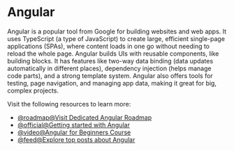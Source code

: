 # Angular

Angular is a popular tool from Google for building websites and web apps. It uses TypeScript (a type of JavaScript) to create large, efficient single-page applications (SPAs), where content loads in one go without needing to reload the whole page. Angular builds UIs with reusable components, like building blocks. It has features like two-way data binding (data updates automatically in different places), dependency injection (helps manage code parts), and a strong template system. Angular also offers tools for testing, page navigation, and managing app data, making it great for big, complex projects.

Visit the following resources to learn more:

- [@roadmap@Visit Dedicated Angular Roadmap](https://roadmap.sh/angular)
- [@official@Getting started with Angular](https://angular.dev/tutorials/learn-angular)
- [@video@Angular for Beginners Course](https://www.youtube.com/watch?v=3qBXWUpoPHo)
- [@feed@Explore top posts about Angular](https://app.daily.dev/tags/angular?ref=roadmapsh)
